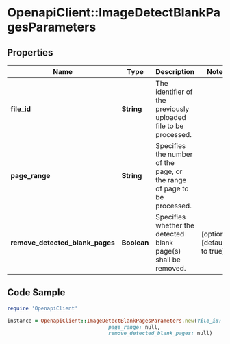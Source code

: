 # OpenapiClient::ImageDetectBlankPagesParameters

## Properties

Name | Type | Description | Notes
------------ | ------------- | ------------- | -------------
**file_id** | **String** | The identifier of the previously uploaded file to be processed. | 
**page_range** | **String** | Specifies the number of the page, or the range of page to be processed. | 
**remove_detected_blank_pages** | **Boolean** | Specifies whether the detected blank page(s) shall be removed. | [optional] [default to true]

## Code Sample

```ruby
require 'OpenapiClient'

instance = OpenapiClient::ImageDetectBlankPagesParameters.new(file_id: null,
                                 page_range: null,
                                 remove_detected_blank_pages: null)
```


